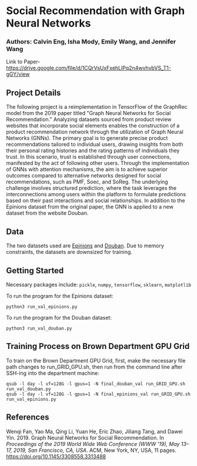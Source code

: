 # Social Recommendation with Graph Neural Networks
### Authors: Calvin Eng, Isha Mody, Emily Wang, and Jennifer Wang
Link to Paper-
https://drive.google.com/file/d/1CQrVsUxFxehLlPq2n4wvhvbVS_T1-gGY/view
## Project Details
The following project is a reimplementation in TensorFlow of the GraphRec model from the 2019 paper titled "Graph Neural Networks for Social Recommendation." Analyzing datasets sourced from product review websites that incorporate social elements enables the construction of a product recommendation network through the utilization of Graph Neural Networks (GNNs). The primary goal is to generate precise product recommendations tailored to individual users, drawing insights from both their personal rating histories and the rating patterns of individuals they trust. In this scenario, trust is established through user connections, manifested by the act of following other users. Through the implementation of GNNs with attention mechanisms, the aim is to achieve superior outcomes compared to alternative networks designed for social recommendations, such as PMF, Soec, and SoReg. The underlying challenge involves structured prediction, where the task leverages the interconnections among users within the platform to formulate predictions based on their past interactions and social relationships. In addition to the Epinions dataset from the original paper, the GNN is applied to a new dataset from the website Douban. 
## Data
The two datasets used are [Epinions](https://snap.stanford.edu/data/soc-Epinions1.html) and [Douban](https://www.kaggle.com/datasets/fengzhujoey/douban-datasetratingreviewside-information). Due to memory constraints, the datasets are downsized for training. 
## Getting Started
Necessary packages include: `pickle`, `numpy`, `tensorflow`, `sklearn`, `matplotlib`

To run the program for the Epinions dataset:
```
python3 run_val_epinions.py
```
To run the program for the Douban dataset:
```
python3 run_val_douban.py
```
## Training Process on Brown Department GPU Grid
To train on the Brown Department GPU Grid, first, make the necessary file path changes to run_GRID_GPU.sh, then run from the command line after SSH-ing into the department machine:
```
qsub -l day -l vf=128G -l gpus=1 -N final_douban_val run_GRID_GPU.sh run_val_douban.py
qsub -l day -l vf=128G -l gpus=1 -N final_epinions_val run_GRID_GPU.sh run_val_epinions.py
```
## References
Wenqi Fan, Yao Ma, Qing Li, Yuan He, Eric Zhao, Jiliang Tang, and Dawei Yin. 2019. Graph Neural Networks for Social Recommendation. In *Proceedings of the 2019 World Wide Web Conference (WWW ’19), May 13–17, 2019, San Francisco, CA, USA*. ACM, New York, NY, USA, 11 pages. https://doi.org/10.1145/3308558.3313488
